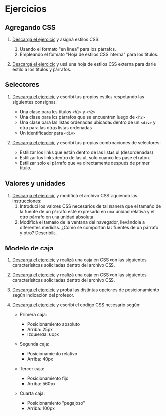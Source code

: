 # Ejercicios

## Agregando CSS
1. [Descargá el ejercicio](descargas/ejercicio_css_introduccion_1.zip) y asigná estilos CSS:
    1. Usando el formato "en línea" para los párrafos. 
    2. Empleando el formato "Hoja de estilos CSS interna" para los títulos.  

2. [Descargá el ejercicio](descargas/ejercicio_css_introduccion_2.zip) y usá una hoja de estilos CSS externa para darle estilo a los títulos y párrafos.  

## Selectores

1. [Descargá el ejercicio](descargas/ejercicio_css_selectores_01.zip) y escribí tus propios estilos respetando las siguientes consignas:

	* Una clase para los títulos `<h1>` y `<h2>`
	* Una clase para los párrafos que se encuentren luego de `<h2>`
	* Una clase para las listas ordenadas ubicadas dentro de un `<div>` y otra para las otras listas ordenadas
	* Un identificador para `<div>`


2. [Descargá el ejercicio](descargas/ejercicio_css_selectores_02.zip) y escribí tus propias combinaciones de selectores:

	* Estilizar los links que están dentro de las listas ul (desordenadas)
	* Estilizar los links dentro de las ul, solo cuando les pase el ratón.
	* Estilizar solo el párrafo que va directamente después de primer título.


## Valores y unidades
1. [Descargá el ejercicio](descargas/ejercicio_css_valores_unidades_1.zip) y modificá el archivo CSS siguiendo las instrucciones:
    1. Introducí los valores CSS necesarios de tal manera que el tamaño de la fuente de un párrafo esté expresado en una unidad relativa y el otro párrafo en una unidad absoluta. 
    2. Modificá el tamaño de la ventana del navegador, llevándola a diferentes medidas. ¿Cómo se comportan las fuentes de un párrafo y otro? Describilo. 

## Modelo de caja
1. [Descargá el ejercicio](../cssBoxModel/descargas/ejercicio_css_modelo_caja_1.zip) y realizá una caja en CSS con las siguientes caracterísitcas solicitadas dentro del archivo CSS.

2. [Descargá el ejercicio](../cssBoxModel/descargas/ejercicio_css_modelo_caja_2.zip) y realizá una caja en CSS con las siguientes caracterísitcas solicitadas dentro del archivo CSS.

3. [Descargá el ejercicio](../cssBoxModel/descargas/ejercicio_css_posicionamiento_1.zip) y probá las distintas opciones de posicionamiento según indicación del profesor. 

4. [Descargá el ejercicio](../cssBoxModel/descargas/ejercicio_css_posicionamiento_2.zip) y escribí el código CSS necesario según:

	* Primera caja: 
		* Posicionamiento absoluto
		* Arriba: 25px
		* Izquierda: 60px

	* Segunda caja: 
		* Posicionamiento relativo
		* Arriba: 40px

	* Tercer caja:
		* Posicionamiento fijo
		* Arriba: 560px

	* Cuarta caja:
		* Posicionamiento "pegajoso"
		* Arriba: 100px

